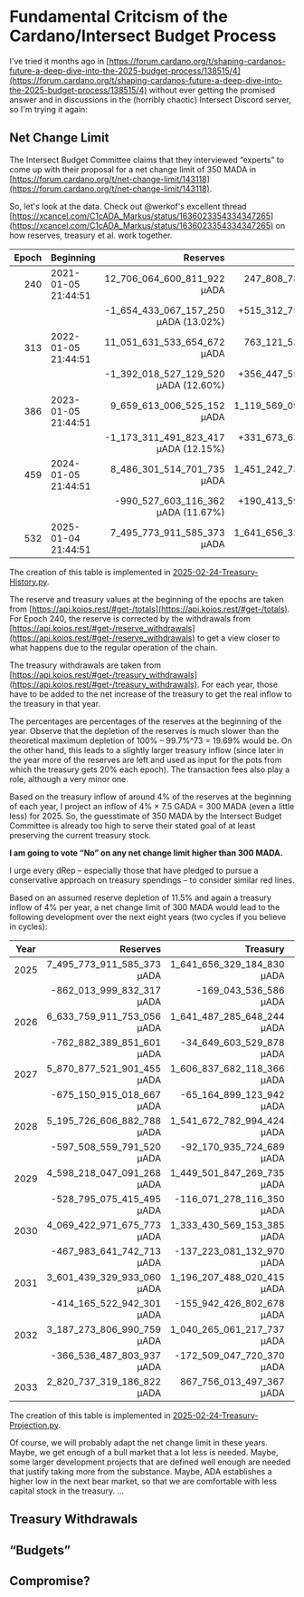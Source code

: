# Fundamental Critcism of the Cardano/Intersect Budget Process
I've tried it months ago in [https://forum.cardano.org/t/shaping-cardanos-future-a-deep-dive-into-the-2025-budget-process/138515/4](https://forum.cardano.org/t/shaping-cardanos-future-a-deep-dive-into-the-2025-budget-process/138515/4) without ever getting the promised answer and in discussions in the (horribly chaotic) Intersect Discord server, so I'm trying it again:

## Net Change Limit
The Intersect Budget Committee claims that they interviewed “experts” to come up with their proposal for a net change limit of 350 MADA in [https://forum.cardano.org/t/net-change-limit/143118](https://forum.cardano.org/t/net-change-limit/143118).

So, let's look at the data. Check out @werkof's excellent thread [https://xcancel.com/C1cADA_Markus/status/1636023354334347265](https://xcancel.com/C1cADA_Markus/status/1636023354334347265) on how reserves, treasury et al. work together.

| Epoch | Beginning           | Reserves                             | Treasury                   | Withdrawals/Inflow               |
|------:|---------------------|-------------------------------------:|---------------------------:|---------------------------------:|
|   240 | 2021-01-05 21:44:51 |          12_706_064_600_811_922 µADA |   247_808_783_829_569 µADA |           2_591_730_782_382 µADA |
|       |                     | -1_654_433_067_157_250 µADA (13.02%) |  +515_312_754_028_165 µADA | 517_904_484_810_547 µADA (4.08%) |
|   313 | 2022-01-05 21:44:51 |          11_051_631_533_654_672 µADA |   763_121_537_857_734 µADA |          81_108_350_923_444 µADA |
|       |                     | -1_392_018_527_129_520 µADA (12.60%) |  +356_447_552_699_298 µADA | 437_555_903_622_742 µADA (3.96%) |
|   386 | 2023-01-05 21:44:51 |           9_659_613_006_525_152 µADA | 1_119_569_090_557_032 µADA |          58_931_404_863_383 µADA |
|       |                     | -1_173_311_491_823_417 µADA (12.15%) |  +331_673_639_745_641 µADA | 390_605_044_609_024 µADA (4.04%) |
|   459 | 2024-01-05 21:44:51 |           8_486_301_514_701_735 µADA | 1_451_242_730_302_673 µADA |         154_280_000_000_000 µADA |
|       |                     |   -990_527_603_116_362 µADA (11.67%) |  +190_413_598_882_157 µADA | 344_693_598_882_157 µADA (4.06%) |
|   532 | 2025-01-04 21:44:51 |           7_495_773_911_585_373 µADA | 1_641_656_329_184_830 µADA |                           0 µADA |

The creation of this table is implemented in [2025-02-24-Treasury-History.py](https://github.com/HeptaSean/cardano-drep/articles/2025-02-24-Treasury-History.py).

The reserve and treasury values at the beginning of the epochs are taken from [https://api.koios.rest/#get-/totals](https://api.koios.rest/#get-/totals). For Epoch 240, the reserve is corrected by the withdrawals from [https://api.koios.rest/#get-/reserve_withdrawals](https://api.koios.rest/#get-/reserve_withdrawals) to get a view closer to what happens due to the regular operation of the chain.

The treasury withdrawals are taken from [https://api.koios.rest/#get-/treasury_withdrawals](https://api.koios.rest/#get-/treasury_withdrawals). For each year, those have to be added to the net increase of the treasury to get the real inflow to the treasury in that year.

The percentages are percentages of the reserves at the beginning of the year. Observe that the depletion of the reserves is much slower than the theoretical maximum depletion of 100% – 99.7%^73 = 19.69% would be. On the other hand, this leads to a slightly larger treasury inflow (since later in the year more of the reserves are left and used as input for the pots from which the treasury gets 20% each epoch). The transaction fees also play a role, although a very minor one.

Based on the treasury inflow of around 4% of the reserves at the beginning of each year, I project an inflow of 4% × 7.5 GADA = 300 MADA (even a little less) for 2025. So, the guesstimate of 350 MADA by the Intersect Budget Committee is already too high to serve their stated goal of at least preserving the current treasury stock.

**I am going to vote “No” on any net change limit higher than 300 MADA.**

I urge every dRep – especially those that have pledged to pursue a conservative approach on treasury spendings – to consider similar red lines.

Based on an assumed reserve depletion of 11.5% and again a treasury inflow of 4% per year, a net change limit of 300 MADA would lead to the following development over the next eight years (two cycles if you believe in cycles):

| Year | Reserves                   | Treasury                   | Withdrawals/Inflow       |
|------|---------------------------:|---------------------------:|-------------------------:|
| 2025 | 7_495_773_911_585_373 µADA | 1_641_656_329_184_830 µADA | 300_000_000_000_000 µADA |
|      |  -862_013_999_832_317 µADA |      -169_043_536_586 µADA | 299_830_956_463_414 µADA |
| 2026 | 6_633_759_911_753_056 µADA | 1_641_487_285_648_244 µADA | 300_000_000_000_000 µADA |
|      |  -762_882_389_851_601 µADA |   -34_649_603_529_878 µADA | 265_350_396_470_122 µADA |
| 2027 | 5_870_877_521_901_455 µADA | 1_606_837_682_118_366 µADA | 300_000_000_000_000 µADA |
|      |  -675_150_915_018_667 µADA |   -65_164_899_123_942 µADA | 234_835_100_876_058 µADA |
| 2028 | 5_195_726_606_882_788 µADA | 1_541_672_782_994_424 µADA | 300_000_000_000_000 µADA |
|      |  -597_508_559_791_520 µADA |   -92_170_935_724_689 µADA | 207_829_064_275_311 µADA |
| 2029 | 4_598_218_047_091_268 µADA | 1_449_501_847_269_735 µADA | 300_000_000_000_000 µADA |
|      |  -528_795_075_415_495 µADA |  -116_071_278_116_350 µADA | 183_928_721_883_650 µADA |
| 2030 | 4_069_422_971_675_773 µADA | 1_333_430_569_153_385 µADA | 300_000_000_000_000 µADA |
|      |  -467_983_641_742_713 µADA |  -137_223_081_132_970 µADA | 162_776_918_867_030 µADA |
| 2031 | 3_601_439_329_933_060 µADA | 1_196_207_488_020_415 µADA | 300_000_000_000_000 µADA |
|      |  -414_165_522_942_301 µADA |  -155_942_426_802_678 µADA | 144_057_573_197_322 µADA |
| 2032 | 3_187_273_806_990_759 µADA | 1_040_265_061_217_737 µADA | 300_000_000_000_000 µADA |
|      |  -366_536_487_803_937 µADA |  -172_509_047_720_370 µADA | 127_490_952_279_630 µADA |
| 2033 | 2_820_737_319_186_822 µADA |   867_756_013_497_367 µADA | 300_000_000_000_000 µADA |

The creation of this table is implemented in [2025-02-24-Treasury-Projection.py](https://github.com/HeptaSean/cardano-drep/articles/2025-02-24-Treasury-Projection.py).

Of course, we will probably adapt the net change limit in these years. Maybe, we get enough of a bull market that a lot less is needed. Maybe, some larger development projects that are defined well enough are needed that justify taking more from the substance. Maybe, ADA establishes a higher low in the next bear market, so that we are comfortable with less capital stock in the treasury. …

## Treasury Withdrawals

## “Budgets”

## Compromise?

